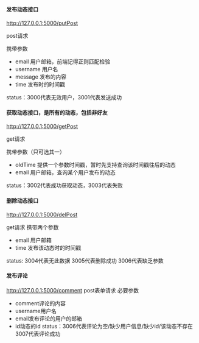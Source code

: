 #### 发布动态接口

http://127.0.0.1:5000/putPost

post请求

携带参数

+ email 用户邮箱，前端记得正则匹配检验
+ username 用户名
+ message 发布的内容
+ time 发布时的时间戳

status：3000代表无效用户，3001代表发送成功

#### 获取动态接口，是所有的动态，包括非好友

http://127.0.0.1:5000/getPost

get请求

携带参数（只可选其一）

+ oldTime 提供一个参数时间戳，暂时先支持查询该时间戳往后的动态
+ email 用户邮箱，查询某个用户发布的动态

status：3002代表成功获取动态，3003代表失败

#### 删除动态接口

http://127.0.0.1:5000/delPost

get请求
携带两个参数
+ email 用户邮箱
+ time 发布该动态时的时间戳

status: 3004代表无此数据 3005代表删除成功 3006代表缺乏参数

#### 发布评论
http://127.0.0.1:5000/comment
post表单请求
必要参数
+ comment评论的内容
+ username用户名
+ email发布评论的用户的邮箱
+ id动态的id
status：3006代表评论为空/缺少用户信息/缺少id/该动态不存在
        3007代表评论成功
